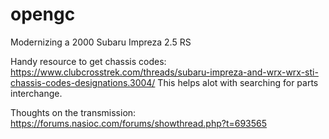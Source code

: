 # opengc
Modernizing a 2000 Subaru Impreza 2.5 RS

Handy resource to get chassis codes:
https://www.clubcrosstrek.com/threads/subaru-impreza-and-wrx-wrx-sti-chassis-codes-designations.3004/
This helps alot with searching for parts interchange.

Thoughts on the transmission:
https://forums.nasioc.com/forums/showthread.php?t=693565
